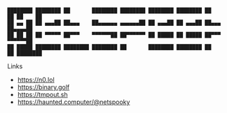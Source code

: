 ```

████████ ████████ ██       ████████ ████████ ████████ ████████ ██    ██ ██    ██
██ ▄▄ ██ ██ ▄▄▄██ ██▄▄▄    ██▄▄▄▄▄▄ ▄▄▄▄▄▄██ ██ ▄▄▄██ ██ ▄▄▄██ ██▄▄▄    ██▄▄▄▄██
██ ██ ██ ██ ▀▀▀▀▀ ██▀▀▀    ▀▀▀▀▀▀██ ██▀▀▀▀▀▀ ██ █████ ██ █████ ██▀▀▀    ▀▀▀▀▀▀██
██ █████ ████████ ████████ ████████ ██       ████████ ████████ ██    ██ ████████
```

Links

- https://n0.lol
- https://binary.golf
- https://tmpout.sh
- <a rel="nofollow" href="https://haunted.computer/@netspooky" rel="me">https://haunted.computer/@netspooky</a>
